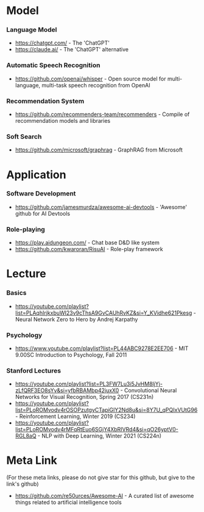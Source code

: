 # Model
### Language Model
- https://chatgpt.com/ - The 'ChatGPT'
- https://claude.ai/ - The 'ChatGPT' alternative

### Automatic Speech Recognition
- https://github.com/openai/whisper - Open source model for multi-language, multi-task speech recognition from OpenAI

### Recommendation System
- https://github.com/recommenders-team/recommenders - Compile of recommendation models and libraries

### Soft Search
- https://github.com/microsoft/graphrag - GraphRAG from Microsoft

# Application
### Software Development
- https://github.com/jamesmurdza/awesome-ai-devtools - 'Awesome' github for AI Devtools

### Role-playing
- https://play.aidungeon.com/ - Chat base D&D like system
- https://github.com/kwaroran/RisuAI - Role-play framework

# Lecture
### Basics
- https://youtube.com/playlist?list=PLAqhIrjkxbuWI23v9cThsA9GvCAUhRvKZ&si=Y_KVidhe621Pkesg - Neural Network Zero to Hero by Andrej Karpathy

### Psychology
- https://www.youtube.com/playlist?list=PL44ABC9278E2EE706 - MIT 9.00SC Introduction to Psychology, Fall 2011

### Stanford Lectures
- https://youtube.com/playlist?list=PL3FW7Lu3i5JvHM8ljYj-zLfQRF3EO8sYv&si=yfbRBAMbp42juxX0 - Convolutional Neural Networks for Visual Recognition, Spring 2017 (CS231n)
- https://youtube.com/playlist?list=PLoROMvodv4rOSOPzutgyCTapiGlY2Nd8u&si=8Y7U_qPQIxVUtG96 - Reinforcement Learning, Winter 2019 (CS234)
- https://youtube.com/playlist?list=PLoROMvodv4rMFqRtEuo6SGjY4XbRIVRd4&si=qO26yptV0-RGL8aQ - NLP with Deep Learning, Winter 2021 (CS224n)

# Meta Link
(For these meta links, please do not give star for this github, but give to the link's github)
- https://github.com/re50urces/Awesome-AI - A curated list of awesome things related to artificial intelligence tools
